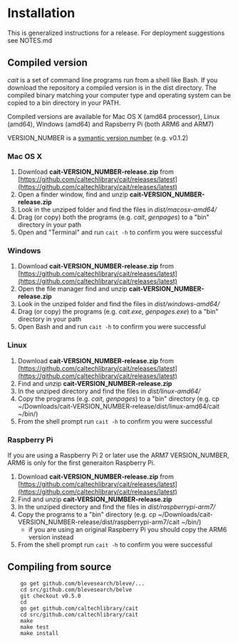 
# Installation

This is generalized instructions for a release.  For deployment suggestions see NOTES.md

## Compiled version

*cait* is a set of command line programs run from a shell like Bash. If you download the repository a compiled version is in the dist directory. The compiled binary matching your computer type and operating system can be copied to a bin directory in your PATH.

Compiled versions are available for Mac OS X (amd64 processor), Linux (amd64), Windows (amd64) and Rapsberry Pi (both ARM6 and ARM7)

VERSION_NUMBER is a [symantic version number](http://semver.org/) (e.g. v0.1.2)

### Mac OS X

1. Download **cait-VERSION_NUMBER-release.zip** from [https://github.com/caltechlibrary/cait/releases/latest](https://github.com/caltechlibrary/cait/releases/latest)
2. Open a finder window, find and unzip **cait-VERSION_NUMBER-release.zip**
3. Look in the unziped folder and find the files in *dist/macosx-amd64/*
4. Drag (or copy) both the programs (e.g. *cait*, *genpages*) to a "bin" directory in your path
5. Open and "Terminal" and run `cait -h` to confirm you were successful

### Windows

1. Download **cait-VERSION_NUMBER-release.zip** from [https://github.com/caltechlibrary/cait/releases/latest](https://github.com/caltechlibrary/cait/releases/latest)
2. Open the file manager find and unzip **cait-VERSION_NUMBER-release.zip**
3. Look in the unziped folder and find the files in *dist/windows-amd64/*
4. Drag (or copy) the programs (e.g. *cait.exe*, *genpages.exe*) to a "bin" directory in your path
5. Open Bash and and run `cait -h` to confirm you were successful

### Linux

1. Download **cait-VERSION_NUMBER-release.zip** from [https://github.com/caltechlibrary/cait/releases/latest](https://github.com/caltechlibrary/cait/releases/latest)
2. Find and unzip **cait-VERSION_NUMBER-release.zip**
3. In the unziped directory and find the files in *dist/linux-amd64/*
4. Copy the programs (e.g. *cait*, *genpages*) to a "bin" directory (e.g. cp ~/Downloads/cait-VERSION_NUMBER-release/dist/linux-amd64/cait ~/bin/)
5. From the shell prompt run `cait -h` to confirm you were successful

### Raspberry Pi

If you are using a Raspberry Pi 2 or later use the ARM7 VERSION_NUMBER, ARM6 is only for the first generaiton Raspberry Pi.

1. Download **cait-VERSION_NUMBER-release.zip** from [https://github.com/caltechlibrary/cait/releases/latest](https://github.com/caltechlibrary/cait/releases/latest)
2. Find and unzip **cait-VERSION_NUMBER-release.zip**
3. In the unziped directory and find the files in *dist/raspberrypi-arm7/*
4. Copy the programs to a "bin" directory (e.g. cp ~/Downloads/cait-VERSION_NUMBER-release/dist/raspberrypi-arm7/cait ~/bin/)
    + if you are using an original Raspberry Pi you should copy the ARM6 version instead
5. From the shell prompt run `cait -h` to confirm you were successful


## Compiling from source

```shell
    go get github.com/blevesearch/bleve/...
    cd src/github.com/blevesearch/belve
    git checkout v0.5.0
    cd
    go get github.com/caltechlibrary/cait
    cd src/github.com/caltechlibrary/cait
    make
    make test
    make install
```

